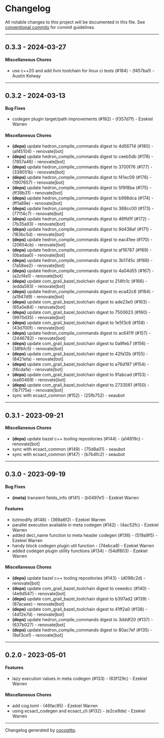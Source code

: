 # Changelog
All notable changes to this project will be documented in this file. See [conventional commits](https://www.conventionalcommits.org/) for commit guidelines.

- - -
## 0.3.3 - 2024-03-27
#### Miscellaneous Chores
- use c++20 and add llvm toolchain for linux ci tests (#184) - (f457ba1) - Austin Kelway

- - -

## 0.3.2 - 2024-03-13
#### Bug Fixes
- codegen plugin target/path improvements (#182) - (f357d7f) - Ezekiel Warren
#### Miscellaneous Chores
- **(deps)** update hedron_compile_commands digest to 4d56714 (#180) - (af45104) - renovate[bot]
- **(deps)** update hedron_compile_commands digest to ceeb5db (#178) - (7857a46) - renovate[bot]
- **(deps)** update hedron_compile_commands digest to 3700f76 (#177) - (338051b) - renovate[bot]
- **(deps)** update hedron_compile_commands digest to f41ec09 (#176) - (1907657) - renovate[bot]
- **(deps)** update hedron_compile_commands digest to 5f9f8ba (#175) - (ff39b31) - renovate[bot]
- **(deps)** update hedron_compile_commands digest to b998dca (#174) - (ff1a89e) - renovate[bot]
- **(deps)** update hedron_compile_commands digest to 388cc00 (#173) - (77114c7) - renovate[bot]
- **(deps)** update hedron_compile_commands digest to 46ffd1f (#172) - (7b35a93) - renovate[bot]
- **(deps)** update hedron_compile_commands digest to 9d438af (#171) - (183bc5d) - renovate[bot]
- **(deps)** update hedron_compile_commands digest to eac41ee (#170) - (20654cb) - renovate[bot]
- **(deps)** update hedron_compile_commands digest to af16787 (#169) - (0badaa0) - renovate[bot]
- **(deps)** update hedron_compile_commands digest to 3b1745c (#168) - (7a58ee2) - renovate[bot]
- **(deps)** update hedron_compile_commands digest to 4a04d55 (#167) - (a2cf4e1) - renovate[bot]
- **(deps)** update com_grail_bazel_toolchain digest to 214fc1c (#166) - (edda593) - renovate[bot]
- **(deps)** update hedron_compile_commands digest to eca42c6 (#164) - (a1947d9) - renovate[bot]
- **(deps)** update com_grail_bazel_toolchain digest to ade23e0 (#163) - (65a0e84) - renovate[bot]
- **(deps)** update com_grail_bazel_toolchain digest to 7500623 (#160) - (9970d35) - renovate[bot]
- **(deps)** update com_grail_bazel_toolchain digest to 1e5f3c6 (#158) - (43d700f) - renovate[bot]
- **(deps)** update hedron_compile_commands digest to ac6411f (#157) - (2446782) - renovate[bot]
- **(deps)** update com_grail_bazel_toolchain digest to 0a9feb7 (#156) - (38fbfc5) - renovate[bot]
- **(deps)** update com_grail_bazel_toolchain digest to 42fa12b (#155) - (8421efa) - renovate[bot]
- **(deps)** update com_grail_bazel_toolchain digest to a76d197 (#154) - (f4cdafe) - renovate[bot]
- **(deps)** update com_grail_bazel_toolchain digest to 91abcad (#153) - (ea60469) - renovate[bot]
- **(deps)** update com_grail_bazel_toolchain digest to 2733561 (#150) - (1b7175e) - renovate[bot]
- sync with ecsact_common (#152) - (25fb752) - seaubot

- - -

## 0.3.1 - 2023-09-21
#### Miscellaneous Chores
- **(deps)** update bazel c++ tooling repositories (#144) - (a14819c) - renovate[bot]
- sync with ecsact_common (#149) - (75d8a01) - seaubot
- sync with ecsact_common (#147) - (b7b4fc2) - seaubot

- - -

## 0.3.0 - 2023-09-19
#### Bug Fixes
- **(meta)** transient fields_info (#141) - (b0497e1) - Ezekiel Warren
#### Features
- bzlmodify (#148) - (369a6f2) - Ezekiel Warren
- parallel execution available in meta codegen (#142) - (4ac52fc) - Ezekiel Warren
- added decl_name function to meta header codegen (#136) - (519a9f5) - Ezekiel Warren
- handy block codegen plugin util function - (74ebca8) - Ezekiel Warren
- added codegen plugin utility functions (#134) - (54df803) - Ezekiel Warren
#### Miscellaneous Chores
- **(deps)** update bazel c++ tooling repositories (#143) - (d098c2d) - renovate[bot]
- **(deps)** update com_grail_bazel_toolchain digest to ceeedcc (#140) - (4e9d547) - renovate[bot]
- **(deps)** update com_grail_bazel_toolchain digest to b397ad2 (#139) - (87acaee) - renovate[bot]
- **(deps)** update com_grail_bazel_toolchain digest to 41ff2a0 (#138) - (4d12e7d) - renovate[bot]
- **(deps)** update hedron_compile_commands digest to 3dddf20 (#137) - (637b027) - renovate[bot]
- **(deps)** update hedron_compile_commands digest to 80ac7ef (#135) - (9af3ce1) - renovate[bot]

- - -

## 0.2.0 - 2023-05-01
#### Features
- lazy execution values in meta codegen (#133) - (63f129c) - Ezekiel Warren
#### Miscellaneous Chores
- add cog.toml - (46fac95) - Ezekiel Warren
- using ecsact_codegen and ecsact_cli (#132) - (e2ce8de) - Ezekiel Warren

- - -

Changelog generated by [cocogitto](https://github.com/cocogitto/cocogitto).